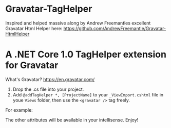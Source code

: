 # Gravatar-TagHelper

Inspired and helped massive along by Andrew Freemantles excellent Gravatar Html Helper here: https://github.com/AndrewFreemantle/Gravatar-HtmlHelper

# A .NET Core 1.0 TagHelper extension for Gravatar

What's Gravatar? https://en.gravatar.com/

1. Drop the .cs file into your project.
2. Add `@addTagHelper *, [ProjectName]` to your `_ViewImport.cshtml` file in youe `Views` folder, then use the `<gravatar />` tag freely.

For example: <gravatar email-address="bobisawesome@awesome.net"></gravatar>

The other attributes will be available in your intellisense. Enjoy!
